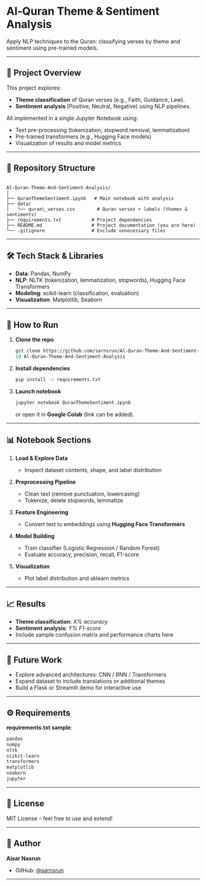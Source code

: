  # Al‑Quran Theme & Sentiment Analysis

Apply NLP techniques to the Quran: classifying verses by theme and sentiment using pre-trained models.

---

## 🧠 Project Overview

This project explores:
- **Theme classification** of Quran verses (e.g., Faith, Guidance, Law).
- **Sentiment analysis** (Positive, Neutral, Negative) using NLP pipelines.

All implemented in a single Jupyter Notebook using:
- Text pre-processing (tokenization, stopword removal, lemmatization)
- Pre-trained transformers (e.g., Hugging Face models)
- Visualization of results and model metrics

---

## 📁 Repository Structure

```

Al-Quran-Theme-And-Sentiment-Analysis/
│
├── QuranThemeSentiment.ipynb   # Main notebook with analysis
├── data/
│   └── quran\_verses.csv        # Quran verses + labels (themes & sentiments)
├── requirements.txt           # Project dependencies
├── README.md                  # Project documentation (you are here)
└── .gitignore                 # Exclude unnecessary files

````

---

## 🛠️ Tech Stack & Libraries

- **Data**: Pandas, NumPy
- **NLP**: NLTK (tokenization, lemmatization, stopwords), Hugging Face Transformers
- **Modeling**: scikit-learn (classification, evaluation)
- **Visualization**: Matplotlib, Seaborn

---

## 🚀 How to Run

1. **Clone the repo**
   ```bash
   git clone https://github.com/sarnsrun/Al-Quran-Theme-And-Sentiment-Analysis.git
   cd Al-Quran-Theme-And-Sentiment-Analysis
   ```
   
2. **Install dependencies**

   ```bash
   pip install -r requirements.txt
   ```

3. **Launch notebook**

   ```bash
   jupyter notebook QuranThemeSentiment.ipynb
   ```

   or open it in **Google Colab** (link can be added).

---

## 📊 Notebook Sections

1. **Load & Explore Data**

   * Inspect dataset contents, shape, and label distribution

2. **Preprocessing Pipeline**

   * Clean text (remove punctuation, lowercasing)
   * Tokenize, delete stopwords, lemmatize

3. **Feature Engineering**

   * Convert text to embeddings using **Hugging Face Transformers**

4. **Model Building**

   * Train classifier (Logistic Regression / Random Forest)
   * Evaluate accuracy, precision, recall, F1-score

5. **Visualization**

   * Plot label distribution and sklearn metrics

---

## 📈 Results

* **Theme classification**: *X% accuracy*
* **Sentiment analysis**: *Y% F1-score*
* Include sample confusion matrix and performance charts here

---

## 🧾 Future Work

* Explore advanced architectures: CNN / RNN / Transformers
* Expand dataset to include translations or additional themes
* Build a Flask or Streamlit demo for interactive use

---

## ⚙️ Requirements

**requirements.txt sample**:

```txt
pandas
numpy
nltk
scikit-learn
transformers
matplotlib
seaborn
jupyter
```

---

## 📝 License

MIT License – feel free to use and extend!

---

## 👤 Author

**Aisar Nasrun**

* GitHub: [@sarnsrun](https://github.com/sarnsrun)

---
